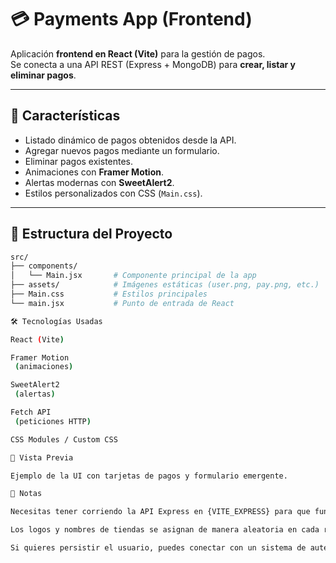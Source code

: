 # 💳 Payments App (Frontend)

Aplicación **frontend en React (Vite)** para la gestión de pagos.  
Se conecta a una API REST (Express + MongoDB) para **crear, listar y eliminar pagos**.  

---

## 🚀 Características

- Listado dinámico de pagos obtenidos desde la API.  
- Agregar nuevos pagos mediante un formulario.  
- Eliminar pagos existentes.  
- Animaciones con **Framer Motion**.  
- Alertas modernas con **SweetAlert2**.  
- Estilos personalizados con CSS (`Main.css`).  

---

## 📂 Estructura del Proyecto

```bash
src/
├── components/
│   └── Main.jsx       # Componente principal de la app
├── assets/            # Imágenes estáticas (user.png, pay.png, etc.)
├── Main.css           # Estilos principales
└── main.jsx           # Punto de entrada de React

🛠️ Tecnologías Usadas

React (Vite)

Framer Motion
 (animaciones)

SweetAlert2
 (alertas)

Fetch API
 (peticiones HTTP)

CSS Modules / Custom CSS

📸 Vista Previa

Ejemplo de la UI con tarjetas de pagos y formulario emergente.

📌 Notas

Necesitas tener corriendo la API Express en {VITE_EXPRESS} para que funcione.

Los logos y nombres de tiendas se asignan de manera aleatoria en cada render.

Si quieres persistir el usuario, puedes conectar con un sistema de autenticación en el futuro.

